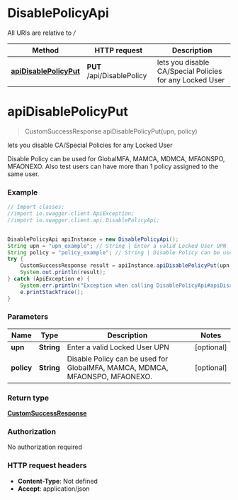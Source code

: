 # DisablePolicyApi

All URIs are relative to */*

Method | HTTP request | Description
------------- | ------------- | -------------
[**apiDisablePolicyPut**](DisablePolicyApi.md#apiDisablePolicyPut) | **PUT** /api/DisablePolicy | lets you disable CA/Special Policies for any Locked User

<a name="apiDisablePolicyPut"></a>
# **apiDisablePolicyPut**
> CustomSuccessResponse apiDisablePolicyPut(upn, policy)

lets you disable CA/Special Policies for any Locked User

Disable Policy can be used for GlobalMFA, MAMCA, MDMCA, MFAONSPO, MFAONEXO.   Also test users can have more than 1 policy assigned to the same user.

### Example
```java
// Import classes:
//import io.swagger.client.ApiException;
//import io.swagger.client.api.DisablePolicyApi;


DisablePolicyApi apiInstance = new DisablePolicyApi();
String upn = "upn_example"; // String | Enter a valid Locked User UPN
String policy = "policy_example"; // String | Disable Policy can be used for GlobalMFA, MAMCA, MDMCA, MFAONSPO, MFAONEXO.
try {
    CustomSuccessResponse result = apiInstance.apiDisablePolicyPut(upn, policy);
    System.out.println(result);
} catch (ApiException e) {
    System.err.println("Exception when calling DisablePolicyApi#apiDisablePolicyPut");
    e.printStackTrace();
}
```

### Parameters

Name | Type | Description  | Notes
------------- | ------------- | ------------- | -------------
 **upn** | **String**| Enter a valid Locked User UPN | [optional]
 **policy** | **String**| Disable Policy can be used for GlobalMFA, MAMCA, MDMCA, MFAONSPO, MFAONEXO. | [optional]

### Return type

[**CustomSuccessResponse**](CustomSuccessResponse.md)

### Authorization

No authorization required

### HTTP request headers

 - **Content-Type**: Not defined
 - **Accept**: application/json

